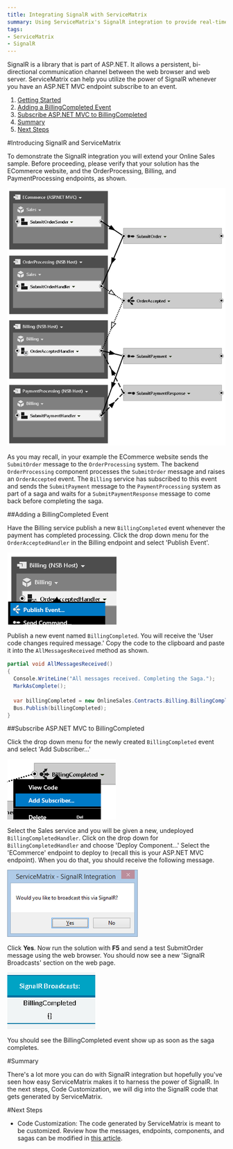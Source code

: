 ```yaml
---
title: Integrating SignalR with ServiceMatrix 
summary: Using ServiceMatrix's SignalR integration to provide real-time communication with the browser.
tags:
- ServiceMatrix
- SignalR
---
```


SignalR is a library that is part of ASP.NET. It allows a persistent, bi-directional communication channel between the web browser and web server. ServiceMatrix can help you utilize the power of SignalR whenever you have an ASP.NET MVC endpoint subscribe to an event.

1.  [Getting Started](#introducing-signalr-and-servicematrix)
2.  [Adding a BillingCompleted Event](#adding-a-billingcompleted-event)
3.  [Subscribe ASP.NET MVC to BillingCompleted](#subscribe-aspnet-mvc-to-billingcompleted)
4.  [Summary](#summary)
5.  [Next Steps](#next-steps)

#Introducing SignalR and ServiceMatrix

To demonstrate the SignalR integration you will extend your Online Sales sample.  Before proceeding, please verify that your solution has the ECommerce website, and the OrderProcessing, Billing, and PaymentProcessing endpoints, as shown. 

![Pub Sub Wired Up](images/servicematrix-signalr-before-wired.png)

As you may recall, in your example the ECommerce website sends the `SubmitOrder` message to the `OrderProcessing` system.  The backend `OrderProcessing` component processes the `SubmitOrder` message and raises an `OrderAccepted` event.  The `Billing` service has subscribed to this event and sends the `SubmitPayment` message to the `PaymentProcessing` system as part of a saga and waits for a `SubmitPaymentResponse` message to come back before completing the saga.

##Adding a BillingCompleted Event

Have the Billing service publish a new `BillingCompleted` event whenever the payment has completed processing. Click the drop down menu for the `OrderAcceptedHandler` in the Billing endpoint and select 'Publish Event'.

![Publish Event from Billing](images/servicematrix-signalr-publishevent.png)

Publish a new event named `BillingCompleted`. You will receive the 'User code changes required message.' Copy the code to the clipboard and paste it into the `AllMessagesReceived` method as shown.

````C#
partial void AllMessagesReceived()
{
  Console.WriteLine("All messages received. Completing the Saga.");
  MarkAsComplete();

  var billingCompleted = new OnlineSales.Contracts.Billing.BillingCompleted();
  Bus.Publish(billingCompleted);
}
````

##Subscribe ASP.NET MVC to BillingCompleted

Click the drop down menu for the newly created `BillingCompleted` event and select 'Add Subscriber...'

![Add Subscriber](images/servicematrix-signalr-addsubscriber.png)

Select the Sales service and you will be given a new, undeployed `BillingCompletedHandler`. Click on the drop down for `BillingCompletedHandler` and choose 'Deploy Component...' Select the 'ECommerce' endpoint to deploy to (recall this is your ASP.NET MVC endpoint). When you do that, you should receive the following message.

![Broadcast via SignalR?](images/servicematrix-signalr-broadcast.png)

Click **Yes**. Now run the solution with **F5** and send a test SubmitOrder message using the web browser. You should now see a new 'SignalR Broadcasts' section on the web page.

![SignalR Broadcasts](images/servicematrix-signalr-broadcasts.png)

You should see the BillingCompleted event show up as soon as the saga completes.

#Summary

There's a lot more you can do with SignalR integration but hopefully you've seen how easy ServiceMatrix makes it to harness the power of SignalR. In the next steps, Code Customization, we will dig into the SignalR code that gets generated by ServiceMatrix. 

#Next Steps
* Code Customization: The code generated by ServiceMatrix is meant to be customized. Review how the messages, endpoints, components, and sagas can be modified in [this article](customizing-extending "Using the ServiceMatrix Code").